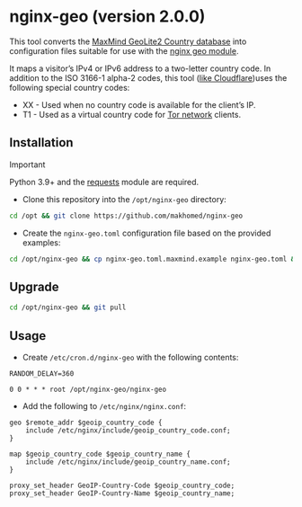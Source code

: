 # nginx-geo (version 2.0.0)

This tool converts the [MaxMind GeoLite2 Country database](https://dev.maxmind.com/geoip/geolite2-free-geolocation-data/) into configuration files suitable for use with the [nginx geo module](https://nginx.org/en/docs/http/ngx_http_geo_module.html).

It maps a visitor’s IPv4 or IPv6 address to a two-letter country code. In addition to the ISO 3166-1 alpha-2 codes, this tool ([like Cloudflare](https://developers.cloudflare.com/fundamentals/reference/http-headers/#cf-ipcountry))uses the following special country codes:

* XX - Used when no country code is available for the client’s IP.
* T1 - Used as a virtual country code for [Tor network](https://www.torproject.org/) clients.

## Installation

> [!IMPORTANT]
> Python 3.9+ and the [requests](https://requests.readthedocs.io/) module are required.

- Clone this repository into the `/opt/nginx-geo` directory:
```bash
cd /opt && git clone https://github.com/makhomed/nginx-geo
```

- Create the `nginx-geo.toml` configuration file based on the provided examples:
```bash
cd /opt/nginx-geo && cp nginx-geo.toml.maxmind.example nginx-geo.toml && vim nginx-geo.toml
```

## Upgrade

```bash
cd /opt/nginx-geo && git pull
```

## Usage

- Create `/etc/cron.d/nginx-geo` with the following contents:
```cron
RANDOM_DELAY=360

0 0 * * * root /opt/nginx-geo/nginx-geo
```

- Add the following to `/etc/nginx/nginx.conf`:
```nginx
geo $remote_addr $geoip_country_code {
    include /etc/nginx/include/geoip_country_code.conf;
}

map $geoip_country_code $geoip_country_name {
    include /etc/nginx/include/geoip_country_name.conf;
}

proxy_set_header GeoIP-Country-Code $geoip_country_code;
proxy_set_header GeoIP-Country-Name $geoip_country_name;
```

